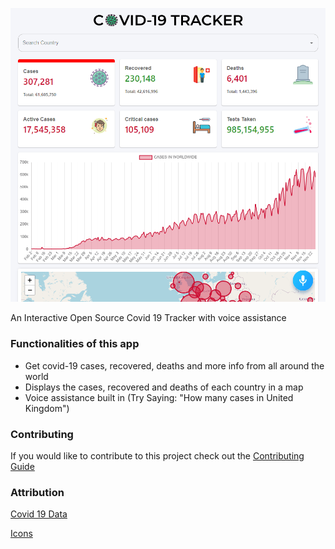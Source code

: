 ![Screenshot](https://github.com/aathikahamed/covid-19-tracker/blob/master/Readme_Images/screenshot.png?raw=true)

An Interactive Open Source Covid 19 Tracker with voice assistance

### Functionalities of this app

- Get covid-19 cases, recovered, deaths and more info from all around the world
- Displays the cases, recovered and deaths of each country in a map
- Voice assistance built in (Try Saying: "How many cases in United Kingdom")

### Contributing

If you would like to contribute to this project check out the [Contributing Guide](https://github.com/aathikahamed/covid-19-tracker/blob/master/contributing.md)

### Attribution

[Covid 19 Data](https://disease.sh/)

[Icons](https://icons8.com/)
